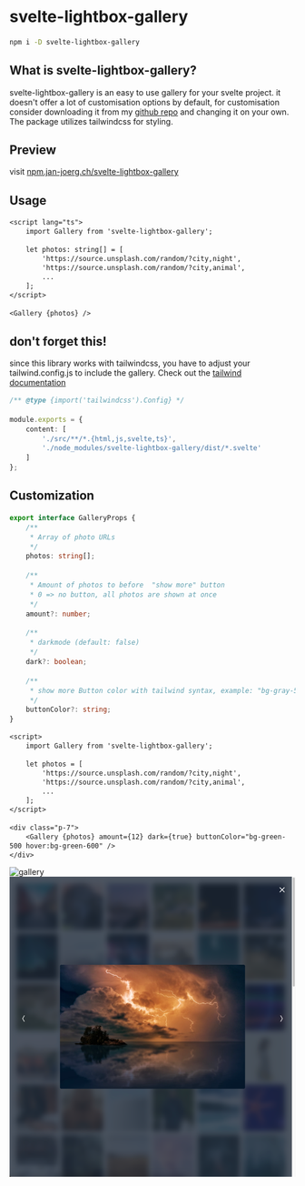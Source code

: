 # svelte-lightbox-gallery

```bash
npm i -D svelte-lightbox-gallery
```

## What is svelte-lightbox-gallery?

svelte-lightbox-gallery is an easy to use gallery for your svelte project. it doesn't offer a lot of customisation options by default, for customisation consider downloading it from my [github repo](https://github.com/joergjan/svelte-image-gallery) and changing it on your own. The package utilizes tailwindcss for styling.

## Preview

visit [npm.jan-joerg.ch/svelte-lightbox-gallery](https://npm.jan-joerg.ch/svelte-lightbox-gallery)

## Usage

```svelte
<script lang="ts">
	import Gallery from 'svelte-lightbox-gallery';

	let photos: string[] = [
		'https://source.unsplash.com/random/?city,night',
		'https://source.unsplash.com/random/?city,animal',
        ...
	];
</script>

<Gallery {photos} />
```

## don't forget this!

since this library works with tailwindcss, you have to adjust your tailwind.config.js to include the gallery. Check out the [tailwind documentation](​​https://www.tailwindcss.com/docs/content-configuration#working-with-third-party-libraries)

```typescript
/** @type {import('tailwindcss').Config} */

module.exports = {
	content: [
		'./src/**/*.{html,js,svelte,ts}',
		'./node_modules/svelte-lightbox-gallery/dist/*.svelte'
	]
};
```

## Customization

```typescript
export interface GalleryProps {
	/**
	 * Array of photo URLs
	 */
	photos: string[];

	/**
	 * Amount of photos to before  "show more" button
	 * 0 => no button, all photos are shown at once
	 */
	amount?: number;

	/**
	 * darkmode (default: false)
	 */
	dark?: boolean;

	/**
	 * show more Button color with tailwind syntax, example: "bg-gray-500 hover:bg-gray-600"
	 */
	buttonColor?: string;
}
```

```svelte
<script>
	import Gallery from 'svelte-lightbox-gallery';

	let photos = [
		'https://source.unsplash.com/random/?city,night',
		'https://source.unsplash.com/random/?city,animal',
		...
	];
</script>

<div class="p-7">
	<Gallery {photos} amount={12} dark={true} buttonColor="bg-green-500 hover:bg-green-600" />
</div>
```

![gallery](image.png)
![lightbox](image-1.png)
